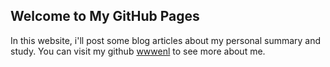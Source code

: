 ## Welcome to My GitHub Pages

In this website, i'll post some blog articles about my personal summary and study. You can visit my github [wwwenl](https://github.com/wwwenl) to see more about me.
